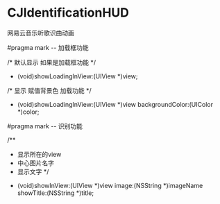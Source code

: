 # CJIdentificationHUD
网易云音乐听歌识曲动画

#pragma mark -- 加载框功能

/* 默认显示 如果是加载框功能 */
+ (void)showLoadingInView:(UIView *)view;

/* 显示 赋值背景色 加载功能 */
+ (void)showLoadingInView:(UIView *)view backgroundColor:(UIColor *)color;

#pragma mark -- 识别功能

/**
*  显示所在的view
*  中心图片名字
*  显示文字
*/

+ (void)showInView:(UIView *)view image:(NSString *)imageName showTitle:(NSString *)title;

